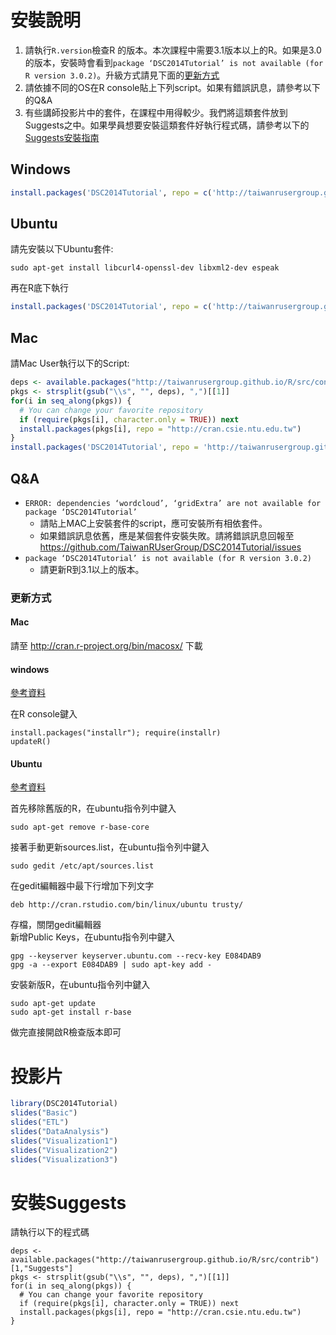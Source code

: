 # 安裝說明

1. 請執行`R.version`檢查R 的版本。本次課程中需要3.1版本以上的R。如果是3.0的版本，安裝時會看到`package ‘DSC2014Tutorial’ is not available (for R version 3.0.2)`。升級方式請見下面的[更新方式](#upgrade)
2. 請依據不同的OS在R console貼上下列script。如果有錯誤訊息，請參考以下的Q&A
3. 有些講師投影片中的套件，在課程中用得較少。我們將這類套件放到Suggests之中。如果學員想要安裝這類套件好執行程式碼，請參考以下的[Suggests安裝指南](#suggests)

## Windows

```r
install.packages('DSC2014Tutorial', repo = c('http://taiwanrusergroup.github.io/R', "http://cran.csie.ntu.edu.tw"), type = 'win.binary')
```

## Ubuntu

請先安裝以下Ubuntu套件:

```
sudo apt-get install libcurl4-openssl-dev libxml2-dev espeak
```

再在R底下執行

```r
install.packages('DSC2014Tutorial', repo = c('http://taiwanrusergroup.github.io/R', "http://cran.csie.ntu.edu.tw"), type = 'source')
```

## Mac

請Mac User執行以下的Script:

```r
deps <- available.packages("http://taiwanrusergroup.github.io/R/src/contrib")[1,"Imports"]
pkgs <- strsplit(gsub("\\s", "", deps), ",")[[1]]
for(i in seq_along(pkgs)) {
  # You can change your favorite repository
  if (require(pkgs[i], character.only = TRUE)) next
  install.packages(pkgs[i], repo = "http://cran.csie.ntu.edu.tw")
}
install.packages('DSC2014Tutorial', repo = 'http://taiwanrusergroup.github.io/R', type = 'source')
```

## Q&A

- `ERROR: dependencies ‘wordcloud’, ‘gridExtra’ are not available for package ‘DSC2014Tutorial’`
    - 請貼上MAC上安裝套件的script，應可安裝所有相依套件。
    - 如果錯誤訊息依舊，應是某個套件安裝失敗。請將錯誤訊息回報至<https://github.com/TaiwanRUserGroup/DSC2014Tutorial/issues>
- `package ‘DSC2014Tutorial’ is not available (for R version 3.0.2)`
    - 請更新R到3.1以上的版本。


### <a name="upgrade"></a>更新方式
#### Mac
請至 http://cran.r-project.org/bin/macosx/ 下載
#### windows

[參考資料](http://www.r-statistics.com/2014/07/r-3-1-1-is-released-and-how-to-quickly-update-it-on-windows-os/)

在R console鍵入
```{r}
install.packages("installr"); require(installr) 
updateR()
```

#### Ubuntu
[參考資料](http://www.sysads.co.uk/2014/06/install-r-base-3-1-0-ubuntu-14-04/)

首先移除舊版的R，在ubuntu指令列中鍵入
```
sudo apt-get remove r-base-core
```

接著手動更新sources.list，在ubuntu指令列中鍵入

```
sudo gedit /etc/apt/sources.list
```
在gedit編輯器中最下行增加下列文字
```
deb http://cran.rstudio.com/bin/linux/ubuntu trusty/
```
存檔，關閉gedit編輯器  
新增Public Keys，在ubuntu指令列中鍵入
```
gpg --keyserver keyserver.ubuntu.com --recv-key E084DAB9
gpg -a --export E084DAB9 | sudo apt-key add -
```
安裝新版R，在ubuntu指令列中鍵入
```
sudo apt-get update
sudo apt-get install r-base
```
做完直接開啟R檢查版本即可

# 投影片

```r
library(DSC2014Tutorial)
slides("Basic")
slides("ETL")
slides("DataAnalysis")
slides("Visualization1")
slides("Visualization2")
slides("Visualization3")
```

# <a name="suggests"/>安裝Suggests

請執行以下的程式碼

```
deps <- available.packages("http://taiwanrusergroup.github.io/R/src/contrib")[1,"Suggests"]
pkgs <- strsplit(gsub("\\s", "", deps), ",")[[1]]
for(i in seq_along(pkgs)) {
  # You can change your favorite repository
  if (require(pkgs[i], character.only = TRUE)) next
  install.packages(pkgs[i], repo = "http://cran.csie.ntu.edu.tw")
}
```